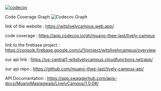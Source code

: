 [![codecov](https://codecov.io/gh/muano-thee-last/lively-campus/branch/main/graph/badge.svg)](https://codecov.io/gh/muano-thee-last/lively-campus)

Code Coverage Graph
![Codecov Graph](https://codecov.io/gh/muano-thee-last/lively-campus/branch/main/graphs/tree.svg)

link of the website : https://witslivelycampus.web.app/

code coverage : https://app.codecov.io/gh/muano-thee-last/lively-campus

link to the firebase project : https://console.firebase.google.com/u/1/project/witslivelycampus/overview

our api link : https://us-central1-witslivelycampus.cloudfunctions.net/app/

our api repo : https://github.com/muano-thee-last/lively-campus-api/

API Documantation : https://app.swaggerhub.com/apis-docs/MuanoMasiagwala/LivelyCampus/1.0.0#/
